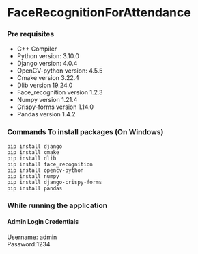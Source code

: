# FaceRecognitionForAttendance
### Pre requisites<br />
- C++ Compiler<br />
- Python version: 3.10.0<br />
- Django version: 4.0.4<br />
- OpenCV-python version: 4.5.5<br />
- Cmake version 3.22.4<br />
- Dlib version 19.24.0<br />
- Face_recognition version 1.2.3<br />
- Numpy version 1.21.4<br />
- Crispy-forms version 1.14.0<br />
- Pandas version 1.4.2<br />

### Commands To install packages (On Windows)<br />
```
pip install django
pip install cmake
pip install dlib
pip install face_recognition
pip install opencv-python
pip install numpy
pip install django-crispy-forms
pip install pandas

```
### While running the application
#### Admin Login Credentials
Username: admin<br />
Password:1234
